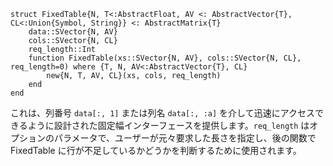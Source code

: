 ```
struct FixedTable{N, T<:AbstractFloat, AV <: AbstractVector{T}, CL<:Union{Symbol, String}} <: AbstractMatrix{T}
    data::SVector{N, AV}
    cols::SVector{N, CL}
    req_length::Int
    function FixedTable(xs::SVector{N, AV}, cols::SVector{N, CL}, req_length=0) where {T, N, AV<:AbstractVector{T}, CL}
        new{N, T, AV, CL}(xs, cols, req_length)
    end
end
```

これは、列番号 `data[:, 1]` または列名 `data[:, :a]` を介して迅速にアクセスできるように設計された固定幅インターフェースを提供します。`req_length` はオプションのパラメータで、ユーザーが元々要求した長さを指定し、後の関数で FixedTable に行が不足しているかどうかを判断するために使用されます。
